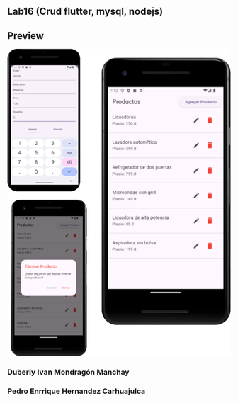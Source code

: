 ## Lab16 (Crud flutter, mysql, nodejs)
## Preview
<img src="public/preview.png"/>

### Duberly Ivan Mondragón Manchay
### Pedro Enrrique Hernandez Carhuajulca
